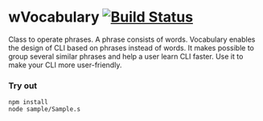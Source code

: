 
# wVocabulary [![Build Status](https://travis-ci.org/Wandalen/wVocabulary.svg?branch=master)](https://travis-ci.org/Wandalen/wVocabulary)

Class to operate phrases. A phrase consists of words. Vocabulary enables the design of CLI based on phrases instead of words. It makes possible to group several similar phrases and help a user learn CLI faster. Use it to make your CLI more user-friendly.

### Try out
```
npm install
node sample/Sample.s
```


